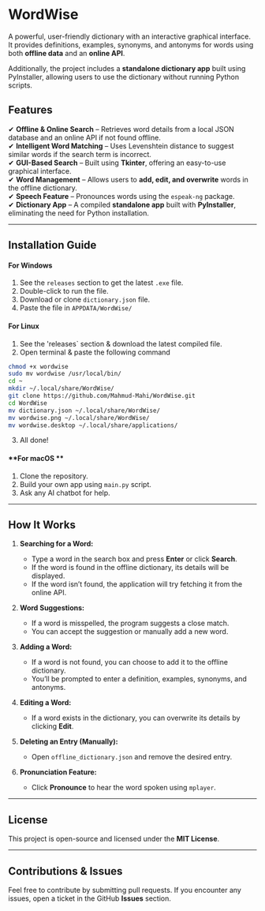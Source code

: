 # WordWise
A powerful, user-friendly dictionary with an interactive graphical interface. It provides definitions, examples, synonyms, and antonyms for words using both **offline data** and an **online API**.

Additionally, the project includes a **standalone dictionary app** built using PyInstaller, allowing users to use the dictionary without running Python scripts.

## **Features**  

✔ **Offline & Online Search** – Retrieves word details from a local JSON database and an online API if not found offline.  
✔ **Intelligent Word Matching** – Uses Levenshtein distance to suggest similar words if the search term is incorrect.  
✔ **GUI-Based Search** – Built using **Tkinter**, offering an easy-to-use graphical interface.  
✔ **Word Management** – Allows users to **add, edit, and overwrite** words in the offline dictionary.  
✔ **Speech Feature** – Pronounces words using the `espeak-ng` package.  
✔ **Dictionary App** – A compiled **standalone app** built with **PyInstaller**, eliminating the need for Python installation.

---

## **Installation Guide**  
#### **For Windows**
1. See the `releases` section to get the latest `.exe` file.
2. Double-click to run the file.
3. Download or clone `dictionary.json` file.
4. Paste the file in `APPDATA/WordWise/`

#### **For Linux**
1. See the 'releases` section & download the latest compiled file.
2. Open terminal & paste the following command
```sh
chmod +x wordwise
sudo mv wordwise /usr/local/bin/
cd ~
mkdir ~/.local/share/WordWise/
git clone https://github.com/Mahmud-Mahi/WordWise.git
cd WordWise
mv dictionary.json ~/.local/share/WordWise/
mv wordwise.png ~/.local/share/WordWise/
mv wordwise.desktop ~/.local/share/applications/
```
3. All done!

#### **For macOS **
1. Clone the repository.
2. Build your own app using `main.py` script.
3. Ask any AI chatbot for help.

---

## **How It Works**  

1. **Searching for a Word:**  
   - Type a word in the search box and press **Enter** or click **Search**.  
   - If the word is found in the offline dictionary, its details will be displayed.  
   - If the word isn’t found, the application will try fetching it from the online API.  

2. **Word Suggestions:**  
   - If a word is misspelled, the program suggests a close match.  
   - You can accept the suggestion or manually add a new word.  

3. **Adding a Word:**  
   - If a word is not found, you can choose to add it to the offline dictionary.  
   - You’ll be prompted to enter a definition, examples, synonyms, and antonyms.  

4. **Editing a Word:**  
   - If a word exists in the dictionary, you can overwrite its details by clicking **Edit**.  

5. **Deleting an Entry (Manually):**  
   - Open `offline_dictionary.json` and remove the desired entry.  

6. **Pronunciation Feature:**  
   - Click **Pronounce** to hear the word spoken using `mplayer`.  

---

## **License**  
This project is open-source and licensed under the **MIT License**.  

---

## **Contributions & Issues**  
Feel free to contribute by submitting pull requests. If you encounter any issues, open a ticket in the GitHub **Issues** section.
